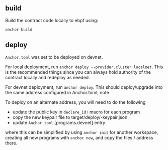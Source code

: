 ## build

Build the contract code locally to ebpf using:

`anchor build`

## deploy
`Anchor.toml` was set to be deployed on devnet.

For local deployment, run `anchor deploy --provider.cluster localnet`. This is the recommended things since you can always hold authority of the contract locally and redeploy as needed.

For devnet deployment, run `anchor deploy`. This should deploy/upgrade into the same address configured in Anchor.toml; note 

To deploy on an alternate address, you will need to do the following
- update the public key in `declare_id!` macro for each program
- copy the new keypair file to target/deploy/<program>-keypair.json
- update `Anchor.toml` [programs.devnet] entry

where this can be simplified by using `anchor init` for another workspace, creating all new programs with `anchor new`, and copy the files / address there.
